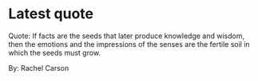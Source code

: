 # Latest quote 

Quote: If facts are the seeds that later produce knowledge and wisdom, then the emotions and the impressions of the senses are the fertile soil in which the seeds must grow. 

By: Rachel Carson